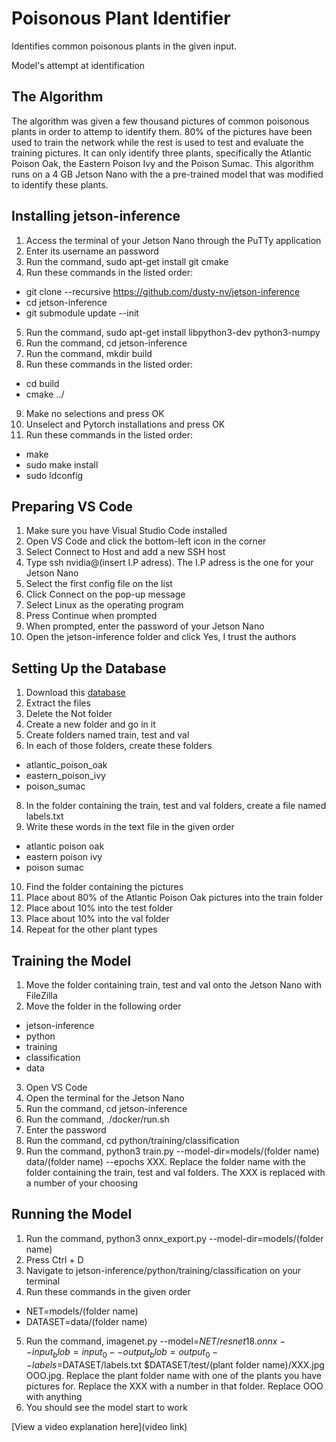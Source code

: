# Poisonous Plant Identifier

 Identifies common poisonous plants in the given input.

Model's attempt at identification
[](plaoiyut.jpg)

## The Algorithm

The algorithm was given a few thousand pictures of common poisonous plants in order to attemp to identify them. 80% of the pictures have been used to train the network while the rest is used to test and evaluate the training pictures. It can only identify three plants, specifically the Atlantic Poison Oak, the Eastern Poison Ivy and the Poison Sumac. This algorithm runs on a 4 GB Jetson Nano with the a pre-trained model that was modified to identify these plants.

## Installing jetson-inference

1. Access the terminal of your Jetson Nano through the PuTTy application
2. Enter its username an password
3. Run the command, sudo apt-get install git cmake
4. Run these commands in the listed order:
- git clone --recursive https://github.com/dusty-nv/jetson-inference
- cd jetson-inference
- git submodule update --init
5. Run the command, sudo apt-get install libpython3-dev python3-numpy
6. Run the command, cd jetson-inference
7. Run the command, mkdir build
8. Run these commands in the listed order:
- cd build
- cmake ../
9. Make no selections and press OK
10. Unselect and Pytorch installations and press OK
11. Run these commands in the listed order:
- make
- sudo make install
- sudo ldconfig

## Preparing VS Code

1. Make sure you have Visual Studio Code installed
2. Open VS Code and click the bottom-left icon in the corner
3. Select Connect to Host and add a new SSH host
4. Type ssh nvidia@(insert I.P adress). The I.P adress is the one for your Jetson Nano
5. Select the first config file on the list
6. Click Connect on the pop-up message
7. Select Linux as the operating program
8. Press Continue when prompted
9. When prompted, enter the password of your Jetson Nano
10. Open the jetson-inference folder and click Yes, I trust the authors

## Setting Up the Database

1. Download this [database](https://www.kaggle.com/datasets/sandramai/poisonous-plants)
2. Extract the files
3. Delete the Not folder
4. Create a new folder and go in it
5. Create folders named train, test and val
6. In each of those folders, create these folders
- atlantic_poison_oak
- eastern_poison_ivy
- poison_sumac
8. In the folder containing the train, test and val folders, create a file named labels.txt
9. Write these words in the text file in the given order
- atlantic poison oak
- eastern poison ivy
- poison sumac
10. Find the folder containing the pictures
11. Place about 80% of the Atlantic Poison Oak pictures into the train folder
12. Place about 10% into the test folder
13. Place about 10% into the val folder
14. Repeat for the other plant types

## Training the Model

1. Move the folder containing train, test and val onto the Jetson Nano with FileZilla
2. Move the folder in the following order
- jetson-inference
- python
- training
- classification
- data
3. Open VS Code
4. Open the terminal for the Jetson Nano
5. Run the command, cd jetson-inference
6. Run the command, ./docker/run.sh
7. Enter the password
8. Run the command, cd python/training/classification
9. Run the command, python3 train.py --model-dir=models/(folder name) data/(folder name) --epochs XXX. Replace the folder name with the folder containing the train, test and val folders. The XXX is replaced with a number of your choosing

## Running the Model

1. Run the command, python3 onnx_export.py --model-dir=models/(folder name)
2. Press Ctrl + D
3. Navigate to jetson-inference/python/training/classification on your terminal
4. Run these commands in the given order
- NET=models/(folder name)
- DATASET=data/(folder name)
5. Run the command, imagenet.py --model=$NET/resnet18.onnx --input_blob=input_0 --output_blob=output_0 --labels=$DATASET/labels.txt $DATASET/test/(plant folder name)/XXX.jpg OOO.jpg. Replace the plant folder name with one of the plants you have pictures for. Replace the XXX with a number in that folder. Replace OOO with anything
6. You should see the model start to work

[View a video explanation here](video link)
